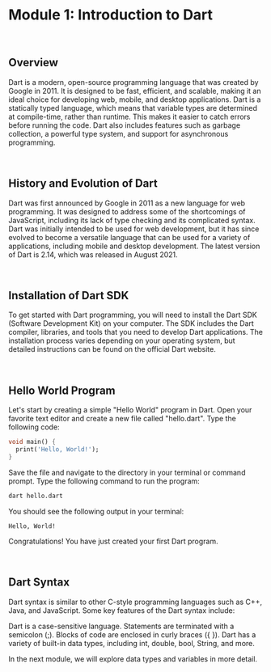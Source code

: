 # Module 1: Introduction to Dart

<br/>

## Overview

Dart is a modern, open-source programming language that was created by Google in 2011. It is designed to be fast, efficient, and scalable, making it an ideal choice for developing web, mobile, and desktop applications. Dart is a statically typed language, which means that variable types are determined at compile-time, rather than runtime. This makes it easier to catch errors before running the code. Dart also includes features such as garbage collection, a powerful type system, and support for asynchronous programming.

<br/>

## History and Evolution of Dart

Dart was first announced by Google in 2011 as a new language for web programming. It was designed to address some of the shortcomings of JavaScript, including its lack of type checking and its complicated syntax. Dart was initially intended to be used for web development, but it has since evolved to become a versatile language that can be used for a variety of applications, including mobile and desktop development. The latest version of Dart is 2.14, which was released in August 2021.

<br/>

## Installation of Dart SDK

To get started with Dart programming, you will need to install the Dart SDK (Software Development Kit) on your computer. The SDK includes the Dart compiler, libraries, and tools that you need to develop Dart applications. The installation process varies depending on your operating system, but detailed instructions can be found on the official Dart website.

<br/>

## Hello World Program

Let's start by creating a simple "Hello World" program in Dart. Open your favorite text editor and create a new file called "hello.dart". Type the following code:

```dart
void main() {
  print('Hello, World!');
}
```
Save the file and navigate to the directory in your terminal or command prompt. Type the following command to run the program:

```bash
dart hello.dart
```

You should see the following output in your terminal:

```
Hello, World!
```
Congratulations! You have just created your first Dart program.

<br/>

## Dart Syntax

Dart syntax is similar to other C-style programming languages such as C++, Java, and JavaScript. Some key features of the Dart syntax include:

Dart is a case-sensitive language.
Statements are terminated with a semicolon (;).
Blocks of code are enclosed in curly braces ({ }).
Dart has a variety of built-in data types, including int, double, bool, String, and more.


In the next module, we will explore data types and variables in more detail.